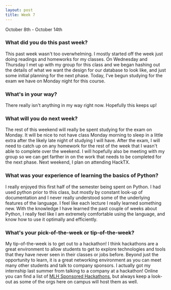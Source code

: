 ```yaml
---
layout: post
title: Week 7
---
```


October 8th - October 14th

### What did you do this past week?

This past week wasn't too overwhelming. I mostly started off the week just doing readings and homeworks for my classes. On Wednesday and Thursday I met up with my group for this class and we began hashing out the details of what we want the design for our database to look like, and just some initial planning for the next phase. Today, I've begun studying for the exam we have on Monday night for this course.


### What's in your way?

There really isn't anything in my way right now. Hopefully this keeps up!


### What will you do next week?

The rest of this weekend will really be spent studying for the exam on Monday. It will be nice to not have class Monday morning to sleep in a little extra after the likely late night of studying I will have. After the exam, I will need to catch up on any homework for the rest of the week that I wasn't able to complete over the weekend. I will hopefully also be meeting with my group so we can get farther in on the work that needs to be completed for the next phase. Next weekend, I plan on attending HackTX.


### What was your experience of learning the basics of Python?

I really enjoyed this first half of the semester being spent on Python. I had used python prior to this class, but mostly by constant look-up of documentation and I never really understood some of the underlying features of the language. I feel like each lecture I really learned something new. With the knowledge I have learned the past couple of weeks about Python, I really feel like I am extremely comfortable using the language, and know how to use it optimally and efficiently.


### What's your pick-of-the-week or tip-of-the-week?

My tip-of-the-week is to get out to a hackathon! I think hackathons are a great environment to allow students to get to explore technologies and tools that they have never seen in their classes or jobs before. Beyond just the opportunity to learn, it is a great networking environment as you can meet many other students and talk to company sponsors. I actually got my internship last summer from talking to a company at a hackathon! Online you can find a list of [MLH Sponsored Hackathons](https://mlh.io/seasons/na-2019/events), but always keep a look-out as some of the orgs here on campus will host them as well.
